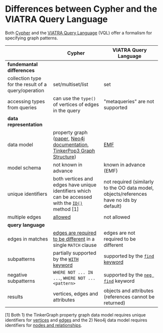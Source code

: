 # Differences between Cypher and the VIATRA Query Language

Both [Cypher](https://neo4j.com/docs/developer-manual/current/cypher/) and the [VIATRA Query Language](https://wiki.eclipse.org/VIATRA/Query/UserDocumentation/QueryLanguage) (VQL) offer a formalism for specifying graph patterns.

|                                 | Cypher                           | VIATRA Query Language    |
| ------------------------------- | -------------------------------- | ------------------------ |
| **fundemantal differences** | | |
| collection type for the result of a query/operation | set/multiset/list         | set                      |
| accessing types from queries    | can use the `type()` of vertices of edges in the query | "metaqueries" are not supported |
| **data representation** | | |
| data model                      | property graph ([paper](http://arxiv.org/abs/1006.2361), [Neo4j documentation](https://neo4j.com/docs/developer-manual/current/introduction/#graphdb-concepts), [TinkerPop3 Graph Structure](http://tinkerpop.apache.org/docs/current/reference/#_the_graph_structure)) | [EMF](https://eclipse.org/modeling/emf/) |
| model schema                    | not known in advance             | known in advance (EMF)   |
| unique identifiers              | both vertices and edges have unique identifiers which can be accessed with the [`ID()`](https://neo4j.com/docs/developer-manual/current/cypher/#functions-id) method [1] | not required (similarly to the OO data model, objects/references have no ids by default)             |
| multiple edges                  | [allowed](multiple-edges.md)     | not allowed              |
| **query language** | | |
| edges in matches                | [edges are required to be different](http://neo4j.com/docs/developer-manual/current/cypher/#cypherdoc-uniqueness) in a single `MATCH` clause | edges are not required to be different |
| subpatterns                     | partially supported by the [`WITH` keyword](https://neo4j.com/docs/developer-manual/current/cypher/#query-with) | supported by the [`find` keyword](https://wiki.eclipse.org/VIATRA/Query/UserDocumentation/QueryLanguage#Advanced_Pattern_Constraints) |
| negative subpatterns            | `WHERE NOT ... IN ...`, `WHERE NOT ... <pattern>` | supported by the [`neg find`](https://wiki.eclipse.org/VIATRA/Query/UserDocumentation/QueryLanguage#Advanced_Pattern_Constraints) keyword |
| results                         | vertices, edges and attributes | objects and attributes  (references cannot be returned)|

[1] Both 1) the TinkerGraph property graph data model requires unique identifiers for [vertices](http://tinkerpop.apache.org/javadocs/3.1.3/full/org/apache/tinkerpop/gremlin/structure/Vertex.html) and [edges](http://tinkerpop.apache.org/javadocs/3.1.3/full/org/apache/tinkerpop/gremlin/structure/Edge.html) and the 2) Neo4j data model requires identifiers for [nodes and relationships](https://neo4j.com/docs/developer-manual/current/cypher/#functions-id).
